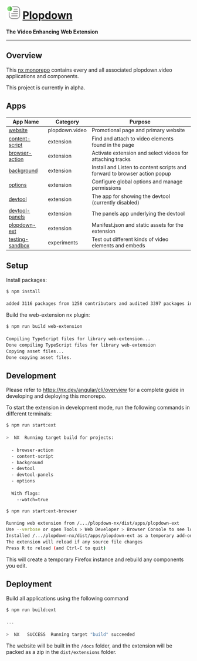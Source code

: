 # ![Plopdown Logo](apps/plopdown-ext/src/icons/38.png) [Plopdown](https://plopdown.video)

**The Video Enhancing Web Extension**

---

## Overview

This [nx monorepo](https://nx.dev/angular) contains every and all associated plopdown.video applications
and components.

This project is currently in alpha.

## Apps

| App Name                                | Category       | Purpose                                                                   |
| --------------------------------------- | -------------- | ------------------------------------------------------------------------- |
| [website](apps/website)                 | plopdown.video | Promotional page and primary website                                      |
| [content-script](apps/content-script)   | extension      | Find and attach to video elements found in the page                       |
| [browser-action](apps/browser-action)   | extension      | Activate extension and select videos for attaching tracks                 |
| [background](apps/background)           | extension      | Install and Listen to content scripts and forward to browser action popup |
| [options](apps/options)                 | extension      | Configure global options and manage permissions                           |
| [devtool](apps/devtool)                 | extension      | The app for showing the devtool (currently disabled)                      |
| [devtool-panels](apps/devtool)          | extension      | The panels app underlying the devtool                                     |
| [plopdown-ext](apps/plopdown-ext)       | extension      | Manifest.json and static assets for the extension                         |
| [testing-sandbox](apps/testing-sandbox) | experiments    | Test out different kinds of video elements and embeds                     |

## Setup

Install packages:

```bash
$ npm install

added 3116 packages from 1258 contributors and audited 3397 packages in 849.968s
```

Build the web-extension nx plugin:

```bash
$ npm run build web-extension

Compiling TypeScript files for library web-extension...
Done compiling TypeScript files for library web-extension
Copying asset files...
Done copying asset files.
```

## Development

Please refer to <https://nx.dev/angular/cli/overview> for a complete guide in developing and deploying this monorepo.

To start the extension in development mode, run the following commands in different terminals:

```bash
$ npm run start:ext

>  NX  Running target build for projects:

  - browser-action
  - content-script
  - background
  - devtool
  - devtool-panels
  - options

  With flags:
    --watch=true
```

```bash
$ npm run start:ext-browser

Running web extension from /.../plopdown-nx/dist/apps/plopdown-ext
Use --verbose or open Tools > Web Developer > Browser Console to see logging
Installed /.../plopdown-nx/dist/apps/plopdown-ext as a temporary add-on
The extension will reload if any source file changes
Press R to reload (and Ctrl-C to quit)
```

This will create a temporary Firefox instance and rebuild any components you edit.

## Deployment

Build all applications using the following command

```bash
$ npm run build:ext

...

>  NX   SUCCESS  Running target "build" succeeded
```

The website will be built in the `/docs` folder, and the extension
will be packed as a zip in the `dist/extensions` folder.
